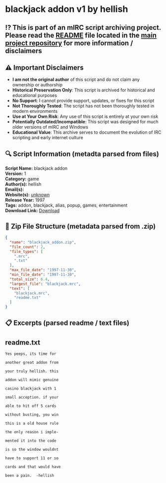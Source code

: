 # blackjack addon v1 by hellish

## ⁉️ This is part of an mIRC script archiving project. Please read the [README](https://github.com/sorzkode/mirc_scripts_archive/blob/main/README.md) file located in the [main project repository](https://github.com/sorzkode/mirc_scripts_archive) for more information / disclaimers  

## ⚠️ Important Disclaimers

- **I am not the original author** of this script and do not claim any ownership or authorship
- **Historical Preservation Only**: This script is archived for historical and educational purposes
- **No Support**: I cannot provide support, updates, or fixes for this script
- **Not Thoroughly Tested**: The script has not been thoroughly tested in modern environments
- **Use at Your Own Risk**: Any use of this script is entirely at your own risk
- **Potentially Outdated/Incompatible**: This script was designed for much older versions of mIRC and Windows
- **Educational Value**: This archive serves to document the evolution of IRC scripting and early internet culture

## 🔍 Script Information (metadta parsed from files)

**Script Name:** blackjack addon  
**Version:** 1  
**Category:** game  
**Author(s):** hellish  
**Email(s):** <unknown>  
**Website(s):** [unknown](unknown)  
**Release Year:** 1997  
**Tags:** addon, blackjack, alias, popup, games, entertainment  
**Download Link:** [Download](https://github.com/sorzkode/mirc_scripts_archive/raw/main/hawkee.com/blackjack_addon/blackjack_addon.zip)  

## 📂 Zip File Structure (metadata parsed from .zip)

```json
{
  "name": "blackjack_addon.zip",
  "file_count": 2,
  "file_types": [
    ".mrc",
    ".txt"
  ],
  "max_file_date": "1997-11-30",
  "min_file_date": "1997-11-30",
  "total_size": 6.4,
  "largest_file": "blackjack.mrc",
  "text": [
    "blackjack.mrc",
    "readme.txt"
  ]
}
```

## 📋 Excerpts (parsed readme / text files)

## readme.txt

```text
Yes peeps, its time for
another great addon from
your truly hellish. this
addon will mimic genuine
casino blackjack with 1
small acception. if your
able to hit off 5 cards
without busting, you win
this is a old house rule
the only reason i imple-
mented it into the code
is so the window wouldnt
have to support 11 or so
cards and that would have
been a pain.  -hellish 
```
